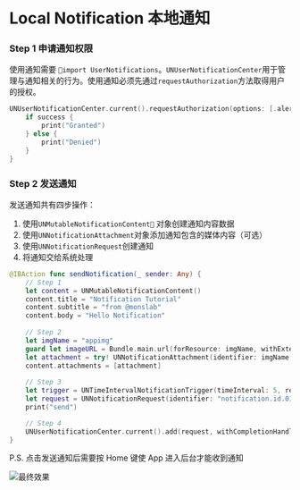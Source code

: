 # Local Notification 本地通知

### Step 1 申请通知权限

使用通知需要 `import UserNotifications`。`UNUserNotificationCenter`用于管理与通知相关的行为。使用通知必须先通过`requestAuthorization`方法取得用户的授权。

```Swift
UNUserNotificationCenter.current().requestAuthorization(options: [.alert]) { (success, error) in
    if success {
        print("Granted")
    } else {
        print("Denied")
    }
}
```

### Step 2 发送通知

发送通知共有四步操作：

1. 使用`UNMutableNotificationContent` 对象创建通知内容数据
2. 使用`UNNotificationAttachment`对象添加通知包含的媒体内容（可选）
3. 使用`UNNotificationRequest`创建通知
4. 将通知交给系统处理

```Swift
@IBAction func sendNotification(_ sender: Any) {
    // Step 1
    let content = UNMutableNotificationContent()
    content.title = "Notification Tutorial"
    content.subtitle = "from @monslab"
    content.body = "Hello Notification"
    
    // Step 2
    let imgName = "appimg"
    guard let imageURL = Bundle.main.url(forResource: imgName, withExtension: "png") else { return }
    let attachment = try! UNNotificationAttachment(identifier: imgName, url: imageURL, options: .none)
    content.attachments = [attachment]
    
    // Step 3
    let trigger = UNTimeIntervalNotificationTrigger(timeInterval: 5, repeats: false)
    let request = UNNotificationRequest(identifier: "notification.id.01", content: content, trigger: trigger)
    print("send")

    // Step 4
    UNUserNotificationCenter.current().add(request, withCompletionHandler: nil)
} 
```

P.S. 点击发送通知后需要按 Home 键使 App 进入后台才能收到通知

![最终效果](https://ws1.sinaimg.cn/large/006tKfTcgy1fk0pd25k7jj30ku112adl.jpg)


